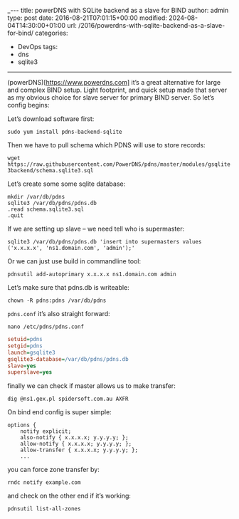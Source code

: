 _---
title: powerDNS with SQLite backend as a slave for BIND
author: admin
type: post
date: 2016-08-21T07:01:15+00:00
modified: 2024-08-04T14:30:00+01:00
url: /2016/powerdns-with-sqlite-backend-as-a-slave-for-bind/
categories:
  - DevOps
tags:
  - dns
  - sqlite3

---
(powerDNS)[https://www.powerdns.com] it&#8217;s a great alternative for large and complex BIND setup. Light footprint, and quick setup made that server as my obvious choice for slave server for primary BIND server. So let&#8217;s config begins:

<!--more-->

Let&#8217;s download software first:  

`sudo yum install pdns-backend-sqlite`  

Then we have to pull schema which PDNS will use to store records:  

`wget https://raw.githubusercontent.com/PowerDNS/pdns/master/modules/gsqlite3backend/schema.sqlite3.sql`  

Let&#8217;s create some some sqlite database:

```SHELL
mkdir /var/db/pdns
sqlite3 /var/db/pdns/pdns.db
.read schema.sqlite3.sql
.quit
```

If we are setting up slave &#8211; we need tell who is supermaster:  

`sqlite3 /var/db/pdns/pdns.db 'insert into supermasters values ('x.x.x.x', 'ns1.domain.com', 'admin');'`

Or we can just use build in commandline tool:

`pdnsutil add-autoprimary x.x.x.x ns1.domain.com admin`


Let&#8217;s make sure that pdns.db is writeable:  

`chown -R pdns:pdns /var/db/pdns`

`pdns.conf` it&#8217;s also straight forward:

`nano /etc/pdns/pdns.conf`

```INI
setuid=pdns
setgid=pdns
launch=gsqlite3
gsqlite3-database=/var/db/pdns/pdns.db
slave=yes
superslave=yes
```

finally we can check if master allows us to make transfer:

`dig @ns1.gex.pl spidersoft.com.au AXFR` 

On bind end config is super simple:

```
options {
    notify explicit;
    also-notify { x.x.x.x; y.y.y.y; };
    allow-notify { x.x.x.x; y.y.y.y; };
    allow-transfer { x.x.x.x; y.y.y.y; };
    ...
```

you can force zone transfer by:

`rndc notify example.com`

and check on the other end if it&#8217;s working:

`pdnsutil list-all-zones`